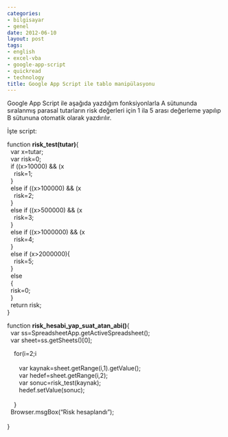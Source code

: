 ```yaml
---
categories:
- bilgisayar
- genel
date: 2012-06-10
layout: post
tags:
- english
- excel-vba
- google-app-script
- quickread
- technology
title: Google App Script ile tablo manipülasyonu
---
```


Google App Script ile aşağıda yazdığım fonksiyonlarla A sütununda sıralanmış parasal tutarların risk değerleri için 1 ila 5 arası değerleme yapılıp B sütununa otomatik olarak yazdırılır.  
  
İşte script:  
  
function **risk\_test(tutar)**{  
  var x=tutar;  
  var risk=0;  
  if ((x>10000) && (x  
    risk=1;  
  }  
  else if ((x>100000) && (x  
    risk=2;  
  }  
  else if ((x>500000) && (x  
    risk=3;  
  }  
  else if ((x>1000000) && (x  
    risk=4;  
  }  
  else if (x>2000000){  
    risk=5;  
  }  
  else  
  {  
  risk=0;  
  }  
  return risk;  
}  
  
  
  
  
function **risk\_hesabi\_yap\_suat\_atan\_abi()**{  
  var ss=SpreadsheetApp.getActiveSpreadsheet();  
  var sheet=ss.getSheets()\[0\];  
  
  
    for(i=2;i  
        
       var kaynak=sheet.getRange(i,1).getValue();  
       var hedef=sheet.getRange(i,2);  
       var sonuc=risk\_test(kaynak);  
       hedef.setValue(sonuc);  
         
    }    
  Browser.msgBox(“Risk hesaplandı”);  
        
}
